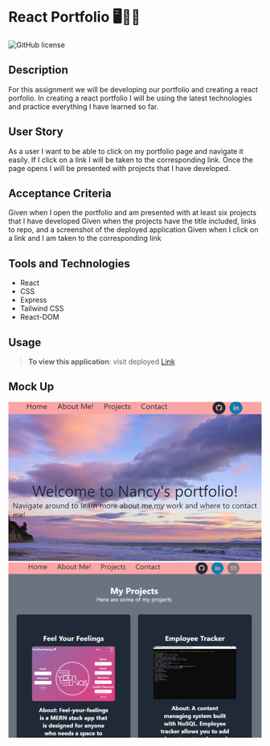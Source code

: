 # React Portfolio 🖥️👩‍💻
![GitHub license](https://img.shields.io/badge/license-MIT-pink.svg) 

## Description
For this assignment we will be developing our portfolio and creating a react porfolio. In creating a react portfolio I will be using the latest technologies and practice everything I have learned so far.

## User Story
As a user I want to be able to click on my portfolio page and navigate it easily. If I click on a link I will be taken to the corresponding link. Once the page opens I will be presented with projects that I have developed.

## Acceptance Criteria
Given when I open the portfolio and am presented with at least six projects that I have developed
Given when the projects have the title included, links to repo, and a screenshot of the deployed application
Given when I click on a link and I am taken to the corresponding link

## Tools and Technologies
- React
- CSS
- Express
- Tailwind CSS
- React-DOM

## Usage 
 
> **To view this application**: visit deployed [Link](https://marissanancy.github.io/my-portfolio/)

## Mock Up
![This is what my page looks like ](./src/Assets/homePg.png)
![This is what my project page looks like ](./src/Assets/pjs.png)

